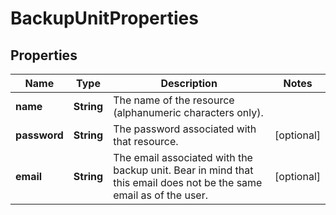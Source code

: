 

# BackupUnitProperties

## Properties

| Name | Type | Description | Notes |
| ------------ | ------------- | ------------- | ------------- |
| **name** | **String** | The name of the  resource (alphanumeric characters only). |  |
| **password** | **String** | The password associated with that resource. |  [optional] |
| **email** | **String** | The email associated with the backup unit. Bear in mind that this email does not be the same email as of the user. |  [optional] |


